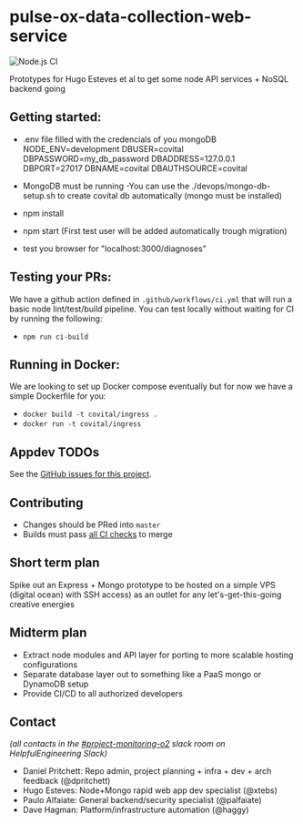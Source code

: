 # pulse-ox-data-collection-web-service

![Node.js CI](https://github.com/CoVital-Project/pulse-ox-data-collection-web-service/workflows/Node.js%20CI/badge.svg)

Prototypes for Hugo Esteves et al to get some node API services + NoSQL backend going

<!-- ## Local development
- Install the versions of `node` and `npm` specified in package.json
- Install deps via `npm install .`
- Verify test suite works with `npm run test`
- Verify basic web app boots with `node src/app.js`
- View the app in your browser at [http://localhost:3000/](http://localhost:3000/) -->

## Getting started:

- .env file filled with the credencials of you mongoDB
  NODE_ENV=development
  DBUSER=covital
  DBPASSWORD=my_db_password
  DBADDRESS=127.0.0.1
  DBPORT=27017
  DBNAME=covital
  DBAUTHSOURCE=covital

- MongoDB must be running
  -You can use the ./devops/mongo-db-setup.sh to create covital db automatically (mongo must be installed)
- npm install
- npm start (First test user will be added automatically trough migration)
- test you browser for "localhost:3000/diagnoses"

## Testing your PRs:
We have a github action defined in `.github/workflows/ci.yml` that will run a basic node lint/test/build pipeline. You can test locally without waiting for CI by running the following:
- `npm run ci-build`

## Running in Docker:
We are looking to set up Docker compose eventually but for now we have a simple Dockerfile for you:
- `docker build -t covital/ingress .`
- `docker run -t covital/ingress`


## Appdev TODOs

See the [GitHub issues for this project](https://github.com/CoVital-Project/pulse-ox-data-collection-web-service/issues).

## Contributing

- Changes should be PRed into `master`
- Builds must pass [all CI checks](https://github.com/CoVital-Project/pulse-ox-data-collection-web-service/actions) to merge

## Short term plan

Spike out an Express + Mongo prototype to be hosted on a simple VPS (digital ocean) with SSH access) as an outlet for any let's-get-this-going creative energies

## Midterm plan

- Extract node modules and API layer for porting to more scalable hosting configurations
- Separate database layer out to something like a PaaS mongo or DynamoDB setup
- Provide CI/CD to all authorized developers

## Contact

_(all contacts in the [#project-monitoring-o2](https://app.slack.com/client/TUTSYURT3/CV52VNTJM) slack room on HelpfulEngineering Slack)_

- Daniel Pritchett: Repo admin, project planning + infra + dev + arch feedback (@dpritchett)
- Hugo Esteves: Node+Mongo rapid web app dev specialist (@xtebs)
- Paulo Alfaiate: General backend/security specialist (@palfaiate)
- Dave Hagman: Platform/infrastructure automation (@haggy)
